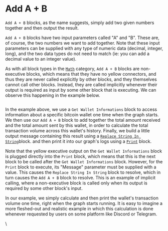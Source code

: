# Add A + B

`Add A + B` blocks, as the name suggests, simply add two given numbers together and then output the result.

`Add A + B` blocks have two input parameters called "A" and "B". These are, of course, the two numbers we want to add together. Note that these input parameters can be supplied with any type of numeric data (decimal, integer, long), and the two data types do not need to match (ie: you can add a decimal value to an integer value).

As with all block types in the [`Math`](./) category, `Add A + B` blocks are non-executive blocks, which means that they have no yellow connectors, and thus they are never called explicitly by other blocks, and they themselves cannot call other blocks. Instead, they are called implicitly whenever their output is required as input by some other block that is executing. We can observe this happening in the example below.

<figure><img src="https://i.imgur.com/dyKrGwA.png" alt=""><figcaption></figcaption></figure>

In the example above, we use a `Get Wallet Informations` block to access information about a specific bitcoin wallet one time when the graph starts. We then use our `Add A + B` block to add together the total amount received and the total amount sent by this wallet, in order to calculate the total transaction volume across this wallet's history. Finally, we build a little output message containing this result using a [`Replace String In String`](../string/replace-string-in-string.md)block. and then print it into our graph's logs using a [`Print`](../log/print.md) block.

Note that the yellow executive output on the `Get Wallet Informations` block is plugged directly into the `Print` block, which means that this is the next block to be called after the `Get Wallet Informations` block. However, for the `Print` block to execute, its "Message" parameter must be supplied with a value. This causes the `Replace String In String` block to resolve, which in turn causes the `Add A + B` block to resolve. This is an example of implicit calling, where a non-executive block is called only when its output is required by some other block's input.

In our example, we simply calculate and then print the wallet's transaction volume one time, right when the graph starts running. It is easy to imagine a more fleshed-out and realistic example in which this calculation is done whenever requested by users on some platform like Discord or Telegram.

\
